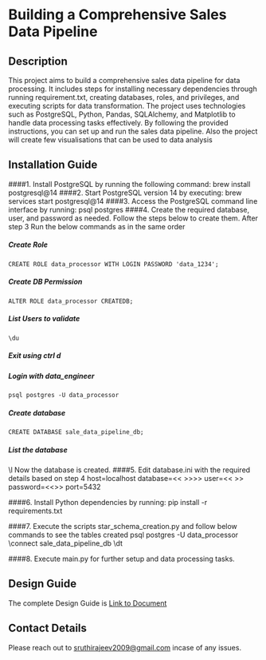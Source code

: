 # Building a Comprehensive Sales Data Pipeline

## Description
This project aims to build a comprehensive sales data pipeline for data processing. It includes steps for installing necessary dependencies through running requirement.txt, creating databases, roles, and privileges, and executing scripts for data transformation. The project uses technologies such as PostgreSQL, Python, Pandas, SQLAlchemy, and Matplotlib to handle data processing tasks effectively. By following the provided instructions, you can set up and run the sales data pipeline. Also the project will create few visualisations that can be used to data analysis

## Installation Guide
####1. Install PostgreSQL by running the following command:
        brew install postgresql@14
####2. Start PostgreSQL version 14 by executing:
        brew services start postgresql@14
####3. Access the PostgreSQL command line interface by running:
        psql postgres
####4. Create the required database, user, and password as needed. Follow the steps below to create them. After step 3
    Run the below commands as in the same order
##### Create Role
    CREATE ROLE data_processor WITH LOGIN PASSWORD 'data_1234';
##### Create DB Permission
    ALTER ROLE data_processor CREATEDB;
##### List Users to validate
    \du
##### Exit using ctrl d
##### Login with data_engineer
    psql postgres -U data_processor
##### Create database
    CREATE DATABASE sale_data_pipeline_db;
##### List the database
   \l
    Now the database is created. 
####5. Edit database.ini with the required details based on step 4
   host=localhost
   database=<< >>>>
   user=<< >>
   password=<<>>
   port=5432

####6. Install Python dependencies by running:
        pip install -r requirements.txt


####7. Execute the scripts star_schema_creation.py and follow below commands to see the tables created
   psql postgres -U data_processor
   \connect sale_data_pipeline_db
   \dt


####8. Execute main.py for further setup and data processing tasks.
   
    

## Design Guide
The complete Design Guide is [Link to Document](https://docs.google.com/document/d/162lUV1GhjqNqfAshrTTqNNqmOZCglqc6XY1EeqssSo0/edit)

## Contact Details
Please reach out to sruthirajeev2009@gmail.com incase of any issues.